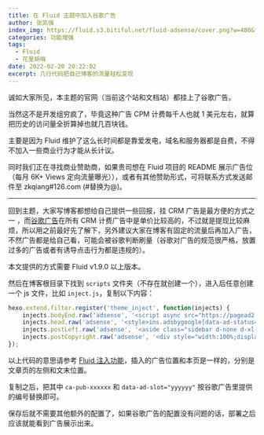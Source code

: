 ```yaml
---
title: 在 Fluid 主题中加入谷歌广告
author: 张凯强
index_img: https://fluid.s3.bitiful.net/fluid-adsense/cover.png?w=480&fmt=webp
categories: 功能增强
tags:
  - Fluid
  - 花里胡哨
date: 2022-02-20 20:22:02
excerpt: 几行代码把自己博客的流量轻松变现
---
```


诚如大家所见，本主题的官网（当前这个站和文档站）都挂上了谷歌广告。

当然这不是开发组穷疯了，毕竟这种广告 CPM 计费每千人也就 1 美元左右，就算把历史的访问量全折算掉也就几百块钱。

主要是因为 Fluid 维护了这么长时间都是靠爱发电，域名和服务器都是自费，不得不加入一些商业行为才能从长计议。

同时我们正在寻找商业赞助商，如果贵司想在 Fluid 项目的 README 展示广告位（每月 6K+ Views 定向流量曝光）），或者有其他赞助形式，可将联系方式发送邮件至 zkqiang#126.com (#替换为@)。

---

回到主题，大家写博客都想给自己提供一些回报，挂 CRM 广告是最方便的方式之一 ，而[谷歌广告](https://www.google.com/adsense)在所有 CRM 计费广告中是单价比较高的，不过就是提现比较麻烦，所以用之前最好先了解下，另外建议大家在博客有固定的流量后再加入广告，不然广告都是给自己看，可能会被谷歌判断刷量（谷歌对广告的规范很严格，放置过多的广告或者有诱导点击行为都是违规的）。

本文提供的方式需要 Fluid v1.9.0 以上版本。

然后在博客根目录下找到 `scripts` 文件夹（不存在就创建一个），进入后任意创建一个 js 文件，比如 `inject.js`，复制以下内容：

```javascript
hexo.extend.filter.register('theme_inject', function(injects) {
	injects.bodyEnd.raw('adsense', '<script async src="https://pagead2.googlesyndication.com/pagead/js/adsbygoogle.js?client=ca-pub-xxxxxx" crossorigin="anonymous"></script>');
	injects.head.raw('adsense', '<style>ins.adsbygoogle[data-ad-status="unfilled"] { display: none !important; }</style>');
	injects.postLeft.raw('adsense', '<aside class="sidebar d-none d-xl-block" style="margin-right:-1rem;z-index:-1"><ins class="adsbygoogle" style="display:flex;justify-content:center;min-width:160px;max-width:300px;width:100%;height:600px;position:sticky;top:2rem" data-ad-client="ca-pub-xxxxxx" data-ad-slot="yyyyyy"></ins><script> (adsbygoogle = window.adsbygoogle || []).push({}); </script></aside>');
	injects.postCopyright.raw('adsense', '<div style="width:100%;display:flex;justify-content:center;margin-bottom:1.5rem"><ins class="adsbygoogle" style="display:flex;justify-content:center;max-width:845px;width:100%;height:90px" data-ad-client="ca-pub-xxxxxx" data-ad-slot="yyyyyy"></ins><script> (adsbygoogle = window.adsbygoogle || []).push({}); </script></div>');
});
```

以上代码的意思请参考 [Fluid 注入功能](https://hexo.fluid-dev.com/docs/advance/#fluid-%E6%B3%A8%E5%85%A5%E4%BB%A3%E7%A0%81)，插入的广告位置和本页是一样的，分别是文章页的左侧和文末位置。

复制之后，把其中 `ca-pub-xxxxxx` 和 `data-ad-slot="yyyyyy"` 按谷歌广告里提供的编号替换即可。

保存后就不需要其他额外的配置了，如果谷歌广告的配置没有问题的话，部署之后应该就能看到广告展示出来。
